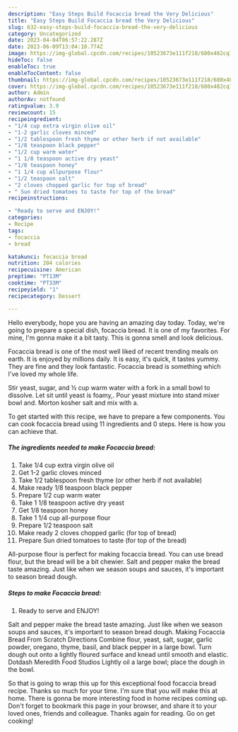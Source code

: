 ```yaml
---
description: "Easy Steps Build Focaccia bread the Very Delicious"
title: "Easy Steps Build Focaccia bread the Very Delicious"
slug: 632-easy-steps-build-focaccia-bread-the-very-delicious
category: Uncategorized
date: 2023-04-04T06:57:22.287Z
date: 2023-06-09T13:04:10.774Z
image: https://img-global.cpcdn.com/recipes/10523673e111f218/680x482cq70/focaccia-bread-recipe-main-photo.jpg
hideToc: false
enableToc: true
enableTocContent: false
thumbnail: https://img-global.cpcdn.com/recipes/10523673e111f218/680x482cq70/focaccia-bread-recipe-main-photo.jpg
cover: https://img-global.cpcdn.com/recipes/10523673e111f218/680x482cq70/focaccia-bread-recipe-main-photo.jpg
author: Admin
authorAv: notfound
ratingvalue: 3.9
reviewcount: 15
recipeingredient:
- "1/4 cup extra virgin olive oil"
- "1-2 garlic cloves minced"
- "1/2 tablespoon fresh thyme or other herb if not available"
- "1/8 teaspoon black pepper"
- "1/2 cup warm water"
- "1 1/8 teaspoon active dry yeast"
- "1/8 teaspoon honey"
- "1 1/4 cup allpurpose flour"
- "1/2 teaspoon salt"
- "2 cloves chopped garlic for top of bread"
- " Sun dried tomatoes to taste for top of the bread"
recipeinstructions:

- "Ready to serve and ENJOY!"
categories:
- Recipe
tags:
- focaccia
- bread

katakunci: focaccia bread 
nutrition: 204 calories
recipecuisine: American
preptime: "PT13M"
cooktime: "PT33M"
recipeyield: "1"
recipecategory: Dessert

---
```



Hello everybody, hope you are having an amazing day today. Today, we're going to prepare a special dish, focaccia bread. It is one of my favorites. For mine, I'm gonna make it a bit tasty. This is gonna smell and look delicious.

Focaccia bread is one of the most well liked of recent trending meals on earth. It is enjoyed by millions daily. It is easy, it's quick, it tastes yummy. They are fine and they look fantastic. Focaccia bread is something which I've loved my whole life.

Stir yeast, sugar, and ½ cup warm water with a fork in a small bowl to dissolve. Let sit until yeast is foamy,. Pour yeast mixture into stand mixer bowl and. Morton kosher salt and mix with a.


To get started with this recipe, we have to prepare a few components. You can cook focaccia bread using 11 ingredients and 0 steps. Here is how you can achieve that.

<!--inarticleads1-->

##### The ingredients needed to make Focaccia bread:

1. Take 1/4 cup extra virgin olive oil
1. Get 1-2 garlic cloves minced
1. Take 1/2 tablespoon fresh thyme (or other herb if not available)
1. Make ready 1/8 teaspoon black pepper
1. Prepare 1/2 cup warm water
1. Take 1 1/8 teaspoon active dry yeast
1. Get 1/8 teaspoon honey
1. Take 1 1/4 cup all-purpose flour
1. Prepare 1/2 teaspoon salt
1. Make ready 2 cloves chopped garlic (for top of bread)
1. Prepare  Sun dried tomatoes to taste (for top of the bread)


All-purpose flour is perfect for making focaccia bread. You can use bread flour, but the bread will be a bit chewier. Salt and pepper make the bread taste amazing. Just like when we season soups and sauces, it&#39;s important to season bread dough. 

<!--inarticleads2-->

##### Steps to make Focaccia bread:


1. Ready to serve and ENJOY!

Salt and pepper make the bread taste amazing. Just like when we season soups and sauces, it&#39;s important to season bread dough. Making Focaccia Bread From Scratch Directions Combine flour, yeast, salt, sugar, garlic powder, oregano, thyme, basil, and black pepper in a large bowl. Turn dough out onto a lightly floured surface and knead until smooth and elastic. Dotdash Meredith Food Studios Lightly oil a large bowl; place the dough in the bowl. 

So that is going to wrap this up for this exceptional food focaccia bread recipe. Thanks so much for your time. I'm sure that you will make this at home. There is gonna be more interesting food in home recipes coming up. Don't forget to bookmark this page in your browser, and share it to your loved ones, friends and colleague. Thanks again for reading. Go on get cooking!
